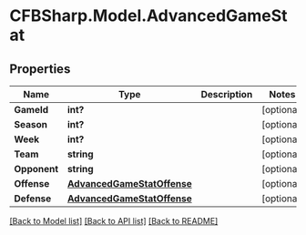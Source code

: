 # CFBSharp.Model.AdvancedGameStat
## Properties

Name | Type | Description | Notes
------------ | ------------- | ------------- | -------------
**GameId** | **int?** |  | [optional] 
**Season** | **int?** |  | [optional] 
**Week** | **int?** |  | [optional] 
**Team** | **string** |  | [optional] 
**Opponent** | **string** |  | [optional] 
**Offense** | [**AdvancedGameStatOffense**](AdvancedGameStatOffense.md) |  | [optional] 
**Defense** | [**AdvancedGameStatOffense**](AdvancedGameStatOffense.md) |  | [optional] 

[[Back to Model list]](../README.md#documentation-for-models) [[Back to API list]](../README.md#documentation-for-api-endpoints) [[Back to README]](../README.md)

